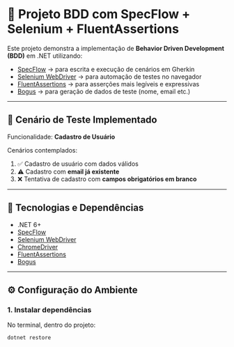 # 🧪 Projeto BDD com SpecFlow + Selenium + FluentAssertions

Este projeto demonstra a implementação de **Behavior Driven Development (BDD)** em .NET utilizando:

- [SpecFlow](https://specflow.org/) → para escrita e execução de cenários em Gherkin  
- [Selenium WebDriver](https://www.selenium.dev/) → para automação de testes no navegador  
- [FluentAssertions](https://fluentassertions.com/) → para asserções mais legíveis e expressivas  
- [Bogus](https://github.com/bchavez/Bogus) → para geração de dados de teste (nome, email etc.)  

---

## 📌 Cenário de Teste Implementado

Funcionalidade: **Cadastro de Usuário**

Cenários contemplados:

1. ✅ Cadastro de usuário com dados válidos  
2. ⚠️ Cadastro com **email já existente**  
3. ❌ Tentativa de cadastro com **campos obrigatórios em branco**  

---

## 🚀 Tecnologias e Dependências

- .NET 6+  
- [SpecFlow](https://specflow.org/)  
- [Selenium WebDriver](https://www.selenium.dev/)  
- [ChromeDriver](https://chromedriver.chromium.org/)  
- [FluentAssertions](https://fluentassertions.com/)  
- [Bogus](https://github.com/bchavez/Bogus)  

---

## ⚙️ Configuração do Ambiente

### 1. Instalar dependências
No terminal, dentro do projeto:

```bash
dotnet restore
